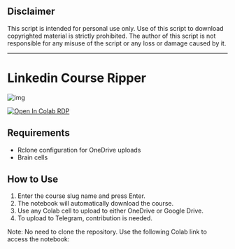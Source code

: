 ## Disclaimer

This script is intended for personal use only. Use of this script to download copyrighted material is strictly prohibited. The author of this script is not responsible for any misuse of the script or any loss or damage caused by it.

---

# Linkedin Course Ripper
![img](https://i.postimg.cc/dVSQy8s8/Error-Concept-Instagram-Story-1920-1080-px.jpg)



[![Open In Colab RDP](https://colab.research.google.com/assets/colab-badge.svg)]([https://colab.research.google.com/drive/1YP-HURGj5DoKu8w2_UGUXNepe43Zy1pC?usp=sharing](https://colab.research.google.com/github/AKhilRaghav0/Linkedin_Learning_Ripper/blob/main/Linkedin_rip.ipynb))

## Requirements
- Rclone configuration for OneDrive uploads
- Brain cells

## How to Use
1. Enter the course slug name and press Enter.
2. The notebook will automatically download the course.
3. Use any Colab cell to upload to either OneDrive or Google Drive.
4. To upload to Telegram, contribution is needed.

Note: No need to clone the repository. Use the following Colab link to access the notebook: 
